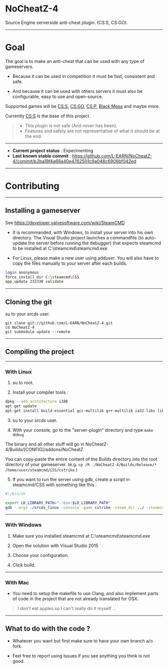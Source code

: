 # NoCheatZ-4
Source Engine serverside anti-cheat plugin. (CS:S, CS:GO).

___
# Goal

The goal is to make an anti-cheat that can be used with any type of gameservers.


* Because it can be used in competition it must be fast, consistent and safe.

* And because it can be used with others servers it must also be configurable, easy to use and open-source.


Supported games will be [CS:S](http://store.steampowered.com/app/240), [CS:GO](http://store.steampowered.com/app/730), [CS:P](http://cspromod.com/), [Black Mesa](http://store.steampowered.com/app/362890) and maybe more.

Currently [CS:S](http://store.steampowered.com/app/240) is the base of this project.

> * This plugin is not safe (And *never* has been).
> * Features and safety are not representative of what it should be at the end.

___

* **Current project status** : Experimenting
* **Last known stable commit** : https://github.com/L-EARN/NoCheatZ-4/commit/b2ba18f4a68a40e4762501c9a048c6906bf042ed

___
# Contributing

___
## Installing a gameserver

See https://developer.valvesoftware.com/wiki/SteamCMD

* It is recommanded, with Windows, to install your server into his own directory.
The Visual Studio project launches a commandfile (to auto-update the server before running the debugger) that expects steamcmd to be installed at C:\steamcmd\steamcmd.exe

* For Linux, please make a new user using adduser. You will also have to copy the files manually to your server after each builds.

```bash
login anonymous
force_install_dir C:\steamcmd\CSS
app_update 232330 validate
```

___
## Cloning the git

su to your srcds user.

```git
git clone git://github.com/L-EARN/NoCheatZ-4.git
cd NoCheatZ-4
git submodule update --remote
```

___
## Compiling the project

___
### With Linux

1. su to root.

2. Install your compiler tools :

```sh
dpkg --add-architecture i386
apt-get update
apt-get install build-essential gcc-multilib g++-multilib ia32-libs lib32gcc1 libc6-i386 libc6-dev-i386 autotools-dev autoconf libtool gdb screen
```

3. su to your srcds user.

4. With your console, go to the "server-plugin" directory and type `make debug`

The binary and all other stuff will go in NoCheatZ-4/Builds/[CONFIG]/addons/NoCheatZ

You can copy-paste the entire content of the Builds directory into the root directory of your gameserver.
(e.g. `cp /R ./NoCheatZ-4/Builds/Release/* /home/user/steamcmd/CSS/cstrike` )

5. If you want to run the server using gdb, create a script in steamcmd/CSS with something like this :

```sh
#!/bin/sh

export LD_LIBRARY_PATH=".:bin:$LD_LIBRARY_PATH"
gdb --args ./srcds_linux -console -game cstrike -steam_dir ../ -steamcmd_script ../steamcmd.sh -insecure +map de_dust2 +rcon_password cderfv
```

___
### With Windows

1. Make sure you installed steamcmd at C:\steamcmd\steamcmd.exe

2. Open the solution with Visual Studio 2015

3. Choose your configuration.

4. Click build.
         
___		 
### With Mac

* You need to setup the makefile to use Clang, and also implement parts of code in the project that are not already translated for OSX.

> I don't eat apples so I can't really do it myself ...

___
## What to do with the code ?

* Whatever you want but first make sure to have your own branch a/o fork.

* Feel free to report using Issues if you see anything you think is not good.
